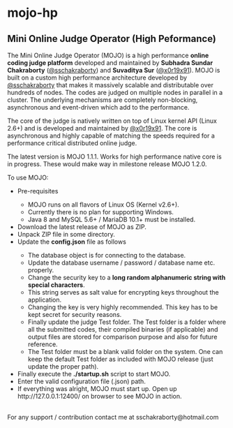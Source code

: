 # mojo-hp
## Mini Online Judge Operator (High Peformance)

The Mini Online Judge Operator (MOJO) is a high performance **online coding judge platform** developed and maintained by **Subhadra Sundar Chakraborty** (<a href="https://github.com/sschakraborty">@sschakraborty</a>) and **Suvaditya Sur** (<a href="https://github.com/x0r19x91">@x0r19x91</a>). MOJO is built on a custom high performance architecture developed by <a href="https://github.com/sschakraborty">@sschakraborty</a> that makes it massively scalable and distributable over hundreds of nodes. The codes are judged on multiple nodes in parallel in a cluster. The underlying mechanisms are completely non-blocking, asynchronous and event-driven which add to the performance.

The core of the judge is natively written on top of Linux kernel API (Linux 2.6+) and is developed and maintained by <a href="https://github.com/x0r19x91">@x0r19x91</a>. The core is asynchronous and highly capable of matching the speeds required for a performance critical distributed online judge.

The latest version is MOJO 1.1.1. Works for high performance native core is in progress.
These would make way in milestone release MOJO 1.2.0.

To use MOJO:
<ul>
	<li>Pre-requisites</li>
	<ul>
		<li>MOJO runs on all flavors of Linux OS (Kernel v2.6+).</li>
		<li>Currently there is no plan for supporting Windows.</li>
		<li>Java 8 and MySQL 5.6+ / MariaDB 10.1+ must be installed.</li>
	</ul>
	<li>Download the latest release of MOJO as ZIP.</li>
	<li>Unpack ZIP file in some directory.</li>
	<li>Update the <b>config.json</b> file as follows</li>
	<ul>
		<li>The database object is for connecting to the database.</li>
		<li>Update the database username / password / database name etc. properly.</li>
		<li>Change the security key to a <b>long random alphanumeric string with special characters</b>.</li>
		<li>This string serves as salt value for encrypting keys throughout the application.</li>
		<li>Changing the key is very highly recommended. This key has to be kept secret for security reasons.</li>
		<li>Finally update the judge Test folder. The Test folder is a folder where all the submitted codes, their compiled binaries (if applicable) and output files are stored for comparison purpose and also for future reference.</li>
		<li>The Test folder must be a blank valid folder on the system. One can keep the default Test folder as included with MOJO release (just update the proper path).</li>
	</ul>
	<li>Finally execute the <b>./startup.sh</b> script to start MOJO.</li>
	<li>Enter the valid configuration file (.json) path.</li>
	<li>If everything was alright, MOJO must start up. Open up http://127.0.0.1:12400/ on browser to see MOJO in action.</li>
</ul>

<br>
For any support / contribution contact me at sschakraborty@hotmail.com
